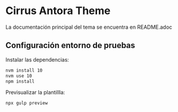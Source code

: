# Cirrus Antora Theme

La documentación principal del tema se encuentra en README.adoc

## Configuración entorno de pruebas

Instalar las dependencias:

```bash
nvm install 10
nvm use 10
npm install
```

Previsualizar la plantillla:

```bash
npx gulp preview
```